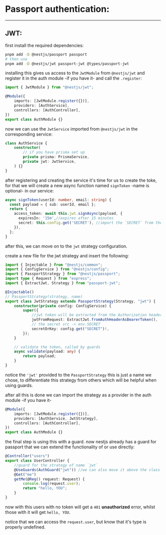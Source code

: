 <!-- @format -->

# Passport authentication:

---

## JWT:

first install the required dependencies:

```bash
pnpm add -D @nestjs/passport passport
# then use
pnpm add -D @nestjs/jwt passport-jwt @types/passport-jwt
```

installing this gives us access to the `JwtModule` from `@nestjs/jwt` and register it in the auth module -if you have it- and call the `.register`:

```typescript
import { JwtModule } from "@nestjs/jwt";

@Module({
	imports: [JwtModule.register({})],
	providers: [AuthService],
	controllers: [AuthController],
})
export class AuthModule {}
```

now we can use the `JwtService` imported from `@nestjs/jwt` in the corresponding service:

```typescript
class AuthService {
	constructor(
		// if you have prisma set up
		private prisma: PrismaService,
		private jwt: JwtService,
	) {}
}
```

after registering and creating the service it's time for us to create the toke, for that we will create a new async function named `signToken` -name is optional- in our service:

```typescript
async signToken(userId: number, email: string) {
  const payload = { sub: userId, email };
  return {
    access_token: await this.jwt.signAsync(payload, {
      expiresIn: '15m',//expires after 15 minutes
      secret: this.config.get('SECRET'), //import the `SECRET` from the .env
    }),
  };
}
```

after this, we can move on to the `jwt` strategy configuration.

create a new file for the jwt strategy and insert the following:

```typescript
import { Injectable } from "@nestjs/common";
import { ConfigService } from "@nestjs/config";
import { PassportStrategy } from "@nestjs/passport";
import type { Request } from "express";
import { ExtractJwt, Strategy } from "passport-jwt";

@Injectable()
// PassportStrategy(strategy, name)
export class JwtStrategy extends PassportStrategy(Strategy, "jwt") {
	constructor(private config: ConfigService) {
		super({
			//jwt token will be extracted from the Authorization header `Bearer -token-
			jwtFromRequest: ExtractJwt.fromAuthHeaderAsBearerToken(),
			// the secret src -> env.SECRET
			secretOrKey: config.get("SECRET")!,
		});
	}

	// validate the token, called by guards
	async validate(payload: any) {
		return payload;
	}
}
```

notice the `'jwt'` provided to the `PassportStrategy` this is just a name we chose, to differentiate this strategy from others which will be helpful when using guards.

after all this is done we can import the strategy as a provider in the auth module -if you have it-

```typescript
@Module({
	imports: [JwtModule.register({})],
	providers: [AuthService, JwtStrategy],
	controllers: [AuthController],
})
export class AuthModule {}
```

the final step is using this with a guard. now nestjs already has a guard for passport that we can extend the functionality of or use directly:

```typescript
@Controller("users")
export class UserController {
	//guard for the strategy of name `jwt`
	@UseGuards(AuthGuard("jwt")) //we can also move it above the class to protect the entire controller
	@Get("me")
	getMe(@Req() request: Request) {
		console.log(request.user);
		return "hello, YOU";
	}
}
```

now with this users with no token will get a `401` **unauthorized** error, whilst those with it will get `hello, YOU`.

notice that we can access the `request.user`, but know that it's type is properly undefined.
